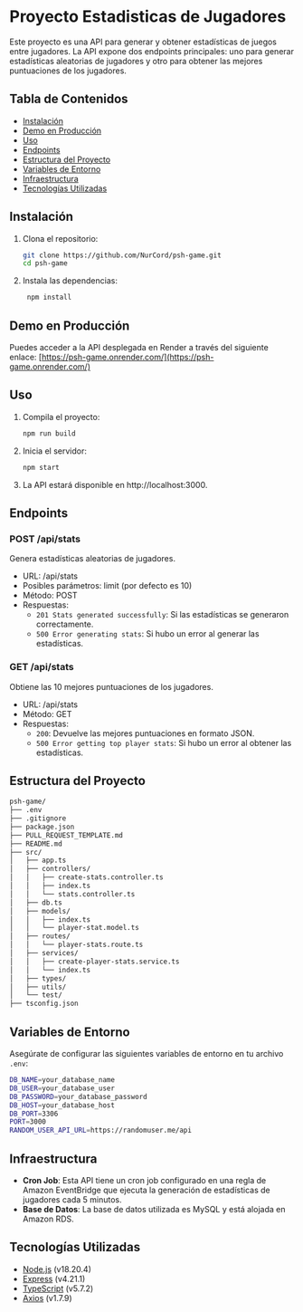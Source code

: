 # Proyecto Estadisticas de Jugadores

Este proyecto es una API para generar y obtener estadísticas de juegos entre jugadores. La API expone dos endpoints principales: uno para generar estadísticas aleatorias de jugadores y otro para obtener las mejores puntuaciones de los jugadores.

## Tabla de Contenidos

- [Instalación](#instalación)
- [Demo en Producción](#demo-en-producción)
- [Uso](#uso)
- [Endpoints](#endpoints)
- [Estructura del Proyecto](#estructura-del-proyecto)
- [Variables de Entorno](#variables-de-entorno)
- [Infraestructura](#infraestructura)
- [Tecnologías Utilizadas](#tecnologías-utilizadas)

## Instalación

1. Clona el repositorio:
   ```sh
   git clone https://github.com/NurCord/psh-game.git
   cd psh-game
   ```
1. Instala las dependencias:
   ```sh
    npm install
   ```

## Demo en Producción

Puedes acceder a la API desplegada en Render a través del siguiente enlace: [https://psh-game.onrender.com/](https://psh-game.onrender.com/)

## Uso

1. Compila el proyecto:

   ```sh
   npm run build
   ```

2. Inicia el servidor:

   ```sh
   npm start
   ```

3. La API estará disponible en http://localhost:3000.

## Endpoints

### POST /api/stats

Genera estadísticas aleatorias de jugadores.

- URL: /api/stats
- Posibles parámetros: limit (por defecto es 10)
- Método: POST
- Respuestas:
  - `201 Stats generated successfully`: Si las estadísticas se generaron correctamente.
  - `500 Error generating stats`: Si hubo un error al generar las estadísticas.

### GET /api/stats

Obtiene las 10 mejores puntuaciones de los jugadores.

- URL: /api/stats
- Método: GET
- Respuestas:
  - `200`: Devuelve las mejores puntuaciones en formato JSON.
  - `500 Error getting top player stats`: Si hubo un error al obtener las estadísticas.

## Estructura del Proyecto

```sh
psh-game/
├── .env
├── .gitignore
├── package.json
├── PULL_REQUEST_TEMPLATE.md
├── README.md
├── src/
│   ├── app.ts
│   ├── controllers/
│   │   ├── create-stats.controller.ts
│   │   ├── index.ts
│   │   └── stats.controller.ts
│   ├── db.ts
│   ├── models/
│   │   ├── index.ts
│   │   └── player-stat.model.ts
│   ├── routes/
│   │   └── player-stats.route.ts
│   ├── services/
│   │   ├── create-player-stats.service.ts
│   │   └── index.ts
│   ├── types/
│   ├── utils/
│   └── test/
├── tsconfig.json
```

## Variables de Entorno

Asegúrate de configurar las siguientes variables de entorno en tu archivo `.env`:

```sh
DB_NAME=your_database_name
DB_USER=your_database_user
DB_PASSWORD=your_database_password
DB_HOST=your_database_host
DB_PORT=3306
PORT=3000
RANDOM_USER_API_URL=https://randomuser.me/api
```

## Infraestructura

- **Cron Job**: Esta API tiene un cron job configurado en una regla de Amazon EventBridge que ejecuta la generación de estadísticas de jugadores cada 5 minutos.
- **Base de Datos**: La base de datos utilizada es MySQL y está alojada en Amazon RDS.

## Tecnologías Utilizadas

- [Node.js](https://nodejs.org/en/) (v18.20.4)
- [Express](https://expressjs.com/) (v4.21.1)
- [TypeScript](https://www.typescriptlang.org/) (v5.7.2)
- [Axios](https://axios-http.com/docs/intro) (v1.7.9)
